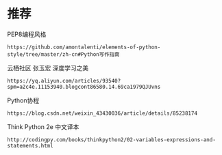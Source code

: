 # 推荐

PEP8编程风格
    
    https://github.com/amontalenti/elements-of-python-style/tree/master/zh-cn#Python写作指南

云栖社区 张玉宏 深度学习之美

    https://yq.aliyun.com/articles/93540?spm=a2c4e.11153940.blogcont86580.14.69ca1979QJUvns
    
Python协程

    https://blog.csdn.net/weixin_43430036/article/details/85238174
    
Think Python 2e 中文译本
    
    http://codingpy.com/books/thinkpython2/02-variables-expressions-and-statements.html